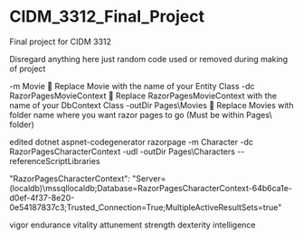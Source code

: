 # CIDM_3312_Final_Project
Final project for CIDM 3312

Disregard anything here just random code used or removed during making of project




-m Movie  Replace Movie with the name of your Entity Class
-dc RazorPagesMovieContext  Replace RazorPagesMovieContext with the name of your DbContext Class
-outDir Pages\Movies  Replace Movies with folder name where you want razor pages to go (Must be within Pages\ folder)

edited
dotnet aspnet-codegenerator razorpage -m Character -dc RazorPagesCharacterContext -udl -outDir Pages\Characters --referenceScriptLibraries


"RazorPagesCharacterContext": "Server=(localdb)\\mssqllocaldb;Database=RazorPagesCharacterContext-64b6ca1e-d0ef-4f37-8e20-0e54187837c3;Trusted_Connection=True;MultipleActiveResultSets=true"


vigor
endurance
vitality
attunement
strength
dexterity
intelligence
